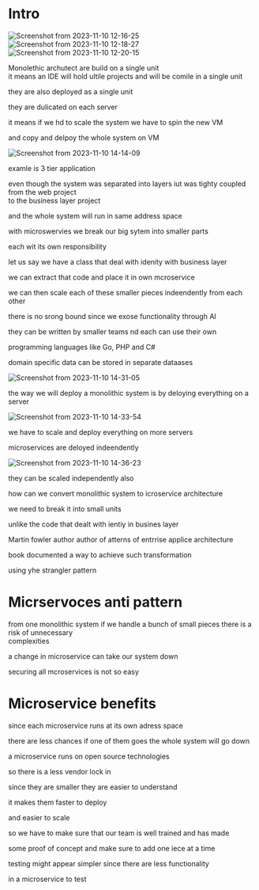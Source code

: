 # Intro

![Screenshot from 2023-11-10 12-16-25](https://github.com/C191068/Ali_Docker/assets/89090776/5fcc976d-a142-4444-9891-f56ff08ac010)
![Screenshot from 2023-11-10 12-18-27](https://github.com/C191068/Ali_Docker/assets/89090776/343140cd-7cc0-4bbb-a354-37c143af547d)
![Screenshot from 2023-11-10 12-20-15](https://github.com/C191068/Ali_Docker/assets/89090776/6faa03fa-2395-46e0-af2f-17fd21bd41f4)

Monolethic archutect are build on a single unit <br>
it means an IDE will hold ultile projects and will be comile in a single unit <br>

they are also deployed as a single unit <br>

they are dulicated on each server <br>

it means if we hd to scale the system we have to spin the new VM <br>

and copy and delpoy the whole system on VM <br>

![Screenshot from 2023-11-10 14-14-09](https://github.com/C191068/Ali_Docker/assets/89090776/9f853290-49a3-4cad-9538-007ec1d7fdb1)

examle is 3 tier application <br>

even though the system was separated into layers iut was tighty coupled from the web project <br>
 to the business layer project <br>

 and the whole system will run in same address space <br>

 with microswervies we break our big sytem into smaller parts <br>

 each wit its own responsibility <br>

 
let us say we have a class that deal with idenity with business layer <br>

we can extract that code and place it in own mcroservice <br>

we can then scale each of these smaller pieces indeendently from each other <br>

there is no srong bound since we exose functionality through AI <br>

they can be written by smaller teams nd each can use their own <br>

programming languages like Go, PHP and C# <br>

domain specific data can be stored in separate dataases <br>

![Screenshot from 2023-11-10 14-31-05](https://github.com/C191068/Ali_Docker/assets/89090776/131d9333-24e9-4f3d-b1aa-826f77c8694d)


the way we will deploy a monolithic system  is by deloying everything on a server <br>

![Screenshot from 2023-11-10 14-33-54](https://github.com/C191068/Ali_Docker/assets/89090776/7326ac1c-0baf-41c6-b905-cd388c4565f3)

we have to scale and deploy everything on more servers <br>


microservices are deloyed indeendently <br>

![Screenshot from 2023-11-10 14-36-23](https://github.com/C191068/Ali_Docker/assets/89090776/f0205911-399f-4367-8df7-0d6fb9904778)

they can be scaled independently also <br>


how can we convert monolithic system to icroservice architecture <br>

we need to break it into small units <br>

unlike the code that dealt with ientiy in busines layer <br>


Martin fowler author author of atterns of entrrise applice architecture <br>

book documented a way to achieve such transformation <br>

using yhe strangler pattern <br>


# Micrservoces anti pattern <br>



from one monolithic system if we handle a bunch of small pieces there is a risk of unnecessary <br>
complexities <br>

a change in microservice can take our system down <br>

securing all mcroservices is not so easy <br>

# Microservice benefits <br>

since each microservice runs at its own adress space <br>

there are less chances if one of them goes the whole system will go down <br>


a microservice runs on open source technologies <br>

so there is a less vendor lock in <br>

since they are smaller they are easier to understand <br>


it makes them faster to deploy <br>

and easier to scale <br>

so we have to make sure that our team is well trained and has made <br>

some proof of concept and make sure to add one iece at a time  <br>

testing might appear simpler since there are less functionality <br>

in a microservice to test <br>
















 

